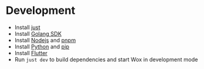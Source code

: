 # Development

- Install [just](https://github.com/casey/just)
- Install [Golang SDK](https://go.dev/dl/)
- Install [Nodejs](https://nodejs.org) and [pnpm](https://pnpm.io/)
- Install [Python](https://python.org/downloads) and [pip](https://pip.pypa.io/en/stable/installation/)
- Install [Flutter](https://docs.flutter.dev/get-started/install)
- Run `just dev` to build dependencies and start Wox in development mode
